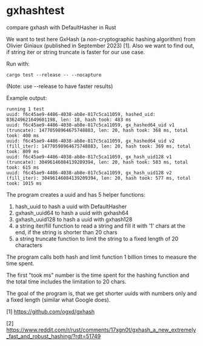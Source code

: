 # gxhashtest

compare gxhash with DefaultHasher in Rust

We want to test here GxHash (a non-cryptographic hashing algorithm) from Olivier Giniaux (published in September 2023) [1].
Also we want to find out, if string iter or string truncate is faster for our use case.

Run with:

```
cargo test --release -- --nocapture
```

(Note: use --release to have faster results)

Example output:

```
running 1 test
uuid: f6c45ae9-4486-4038-ab8e-817c5ca11059, hashed_uid: 836249621649601198, len: 18, hash took: 483 ms
uuid: f6c45ae9-4486-4038-ab8e-817c5ca11059, gx_hashed64_uid v1 (truncate): 14770598964675748883, len: 20, hash took: 368 ms, total took: 400 ms
uuid: f6c45ae9-4486-4038-ab8e-817c5ca11059, gx_hashed64_uid v2 (fill_iter): 14770598964675748883, len: 20, hash took: 369 ms, total took: 809 ms
uuid: f6c45ae9-4486-4038-ab8e-817c5ca11059, gx_hash_uid128 v1 (truncate): 30496146084139209394, len: 20, hash took: 583 ms, total took: 615 ms
uuid: f6c45ae9-4486-4038-ab8e-817c5ca11059, gx_hash_uid128 v2 (fill_iter): 30496146084139209394, len: 20, hash took: 577 ms, total took: 1015 ms
```

The program creates a uuid and has 5 helper functions:

1. hash_uuid to hash a uuid with DefaultHasher
2. gxhash_uuid64 to hash a uuid with gxhash64
3. gxhash_uuid128 to hash a uuid with gxhash128
4. a string iter/fill function to read a string and fill it with '1' chars at the end, if the string is shorter than 20 chars
5. a string truncate function to limit the string to a fixed length of 20 characters

The program calls both hash and limit function 1 billion times to measure the time spent.

The first "took ms" number is the time spent for the hashing function and the total time includes the limitation to 20 chars.

The goal of the program is, that we get shorter uuids with numbers only and a fixed length  (similar what Google does).

[1] <https://github.com/ogxd/gxhash>

[2] <https://www.reddit.com/r/rust/comments/17xgn0t/gxhash_a_new_extremely_fast_and_robust_hashing/?rdt=51749>

